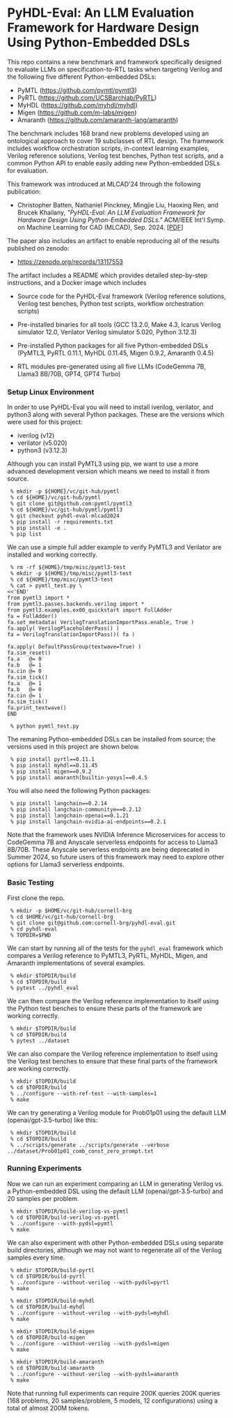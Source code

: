 
# PyHDL-Eval: An LLM Evaluation Framework for Hardware Design Using Python-Embedded DSLs

This repo contains a new benchmark and framework specifically designed to
evaluate LLMs on specification-to-RTL tasks when targeting Verilog and
the following five different Python-embedded DSLs:

 - PyMTL (https://github.com/pymtl/pymtl3)
 - PyRTL (https://github.com/UCSBarchlab/PyRTL)
 - MyHDL (https://github.com/myhdl/myhdl)
 - Migen (https://github.com/m-labs/migen)
 - Amaranth (https://github.com/amaranth-lang/amaranth)

The benchmark includes 168 brand new problems developed using an
ontological approach to cover 19 subclasses of RTL design. The framework
includes workflow orchestration scripts, in-context learning examples,
Verilog reference solutions, Verilog test benches, Python test scripts,
and a common Python API to enable easily adding new Python-embedded DSLs
for evaluation.

This framework was introduced at MLCAD'24 through the following
publication:

 - Christopher Batten, Nathaniel Pinckney, Mingjie Liu, Haoxing Ren, and
   Brucek Khailany, _"PyHDL-Eval: An LLM Evaluation Framework for
   Hardware Design Using Python-Embedded DSLs."_ ACM/IEEE Int'l Symp. on
   Machine Learning for CAD (MLCAD), Sep. 2024. [[PDF](https://www.csl.cornell.edu/~cbatten/pdfs/batten-pyhdl-eval-mlcad2024.pdf)]

The paper also includes an artifact to enable reproducing all of the
results published on zenodo:

 - https://zenodo.org/records/13117553

The artifact includes a README which provides detailed step-by-step
instructions, and a Docker image which includes

 - Source code for the PyHDL-Eval framework (Verilog reference solutions,
   Verilog test benches, Python test scripts, workflow orchestration
   scripts)

 - Pre-installed binaries for all tools (GCC 13.2.0, Make 4.3, Icarus
   Verilog simulator 12.0, Verilator Verilog simulator 5.020, Python
   3.12.3)

 - Pre-installed Python packages for all five Python-embedded DSLs
   (PyMTL3, PyRTL 0.11.1, MyHDL 0.11.45, Migen 0.9.2, Amaranth 0.4.5)

 - RTL modules pre-generated using all five LLMs (CodeGemma 7B, Llama3
   8B/70B, GPT4, GPT4 Turbo)

### Setup Linux Environment

In order to use PyHDL-Eval you will need to install iverilog, verilator,
and python3 along with several Python packages. These are the versions
which were used for this project:

 - iverilog (v12)
 - verilator (v5.020)
 - python3 (v3.12.3)

Although you can install PyMTL3 using pip, we want to use a more advanced
development version which means we need to install it from source.

```
 % mkdir -p ${HOME}/vc/git-hub/pymtl
 % cd ${HOME}/vc/git-hub/pymtl
 % git clone git@github.com:pymtl/pymtl3
 % cd ${HOME}/vc/git-hub/pymtl/pymtl3
 % git checkout pyhdl-eval-mlcad2024
 % pip install -r requirements.txt
 % pip install -e .
 % pip list
```

We can use a simple full adder example to verify PyMTL3 and Verilator are
installed and working correctly.

```
 % rm -rf ${HOME}/tmp/misc/pymtl3-test
 % mkdir -p ${HOME}/tmp/misc/pymtl3-test
 % cd ${HOME}/tmp/misc/pymtl3-test
 % cat > pymtl_test.py \
<<'END'
from pymtl3 import *
from pymtl3.passes.backends.verilog import *
from pymtl3.examples.ex00_quickstart import FullAdder
fa = FullAdder()
fa.set_metadata( VerilogTranslationImportPass.enable, True )
fa.apply( VerilogPlaceholderPass() )
fa = VerilogTranslationImportPass()( fa )

fa.apply( DefaultPassGroup(textwave=True) )
fa.sim_reset()
fa.a   @= 0
fa.b   @= 1
fa.cin @= 0
fa.sim_tick()
fa.a   @= 1
fa.b   @= 0
fa.cin @= 1
fa.sim_tick()
fa.print_textwave()
END

 % python pymtl_test.py
```

The remaning Python-embedded DSLs can be installed from source; the
versions used in this project are shown below.

```
 % pip install pyrtl==0.11.1
 % pip install myhdl==0.11.45
 % pip install migen==0.9.2
 % pip install amaranth[builtin-yosys]==0.4.5
```

You will also need the following Python packages:

```
 % pip install langchain==0.2.14
 % pip install langchain-communitye==0.2.12
 % pip install langchain-openai==0.1.21
 % pip install langchain-nvidia-ai-endpoints==0.2.1
```

Note that the framework uses NVIDIA Inference Microservices for access to
CodeGemma 7B and Anyscale serverless endpoints for access to Llama3
8B/70B. These Anyscale serverless endpoints are being deprecated in
Summer 2024, so future users of this framework may need to explore other
options for Llama3 serverless endpoints.

### Basic Testing

First clone the repo.

```
 % mkdir -p $HOME/vc/git-hub/cornell-brg
 % cd $HOME/vc/git-hub/cornell-brg
 % git clone git@github.com:cornell-brg/pyhdl-eval.git
 % cd pyhdl-eval
 % TOPDIR=$PWD
```

We can start by running all of the tests for the `pyhdl_eval` framework
which compares a Verilog reference to PyMTL3, PyRTL, MyHDL, Migen, and
Amaranth implementations of several examples.

```
 % mkdir $TOPDIR/build
 % cd $TOPDIR/build
 % pytest ../pyhdl_eval
```

We can then compare the Verilog reference implementation to itself using
the Python test benches to ensure these parts of the framework are
working correctly.

```
 % mkdir $TOPDIR/build
 % cd $TOPDIR/build
 % pytest ../dataset
```

We can also compare the Verilog reference implementation to itself using
the Verilog test benches to ensure that these final parts of the
framework are working correctly.

```
 % mkdir $TOPDIR/build
 % cd $TOPDIR/build
 % ../configure --with-ref-test --with-samples=1
 % make
```

We can try generating a Verilog module for Prob01p01 using the default
LLM (openai/gpt-3.5-turbo) like this:

```
 % mkdir $TOPDIR/build
 % cd $TOPDIR/build
 % ../scripts/generate ../scripts/generate --verbose ../dataset/Prob01p01_comb_const_zero_prompt.txt
```

### Running Experiments

Now we can run an experiment comparing an LLM in generating Verilog vs. a
Python-embedded DSL using the default LLM (openai/gpt-3.5-turbo) and 20
samples per problem.

```
 % mkdir $TOPDIR/build-verilog-vs-pymtl
 % cd $TOPDIR/build-verilog-vs-pymtl
 % ../configure --with-pydsl=pymtl
 % make
```

We can also experiment with other Python-embedded DSLs using separate
build directories, although we may not want to regenerate all of the
Verilog samples every time.

```
 % mkdir $TOPDIR/build-pyrtl
 % cd $TOPDIR/build-pyrtl
 % ../configure --without-verilog --with-pydsl=pyrtl
 % make

 % mkdir $TOPDIR/build-myhdl
 % cd $TOPDIR/build-myhdl
 % ../configure --without-verilog --with-pydsl=myhdl
 % make

 % mkdir $TOPDIR/build-migen
 % cd $TOPDIR/build-migen
 % ../configure --without-verilog --with-pydsl=migen
 % make

 % mkdir $TOPDIR/build-amaranth
 % cd $TOPDIR/build-amaranth
 % ../configure --without-verilog --with-pydsl=amaranth
 % make
```

Note that running full experiments can require 200K queries 200K queries
(168 problems, 20 samples/problem, 5 models, 12 configurations) using a
total of almost 200M tokens.

